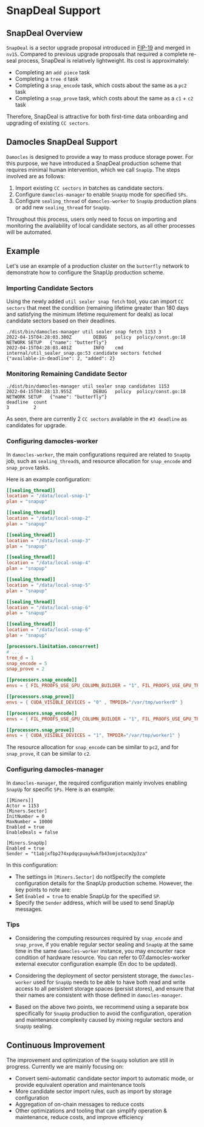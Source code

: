 # SnapDeal Support

## SnapDeal Overview
`SnapDeal` is a sector upgrade proposal introduced in [FIP-19](https://github.com/filecoin-project/FIPs/blob/master/FIPS/fip-0019.md) and merged in `nv15`. Compared to previous upgrade proposals that required a complete re-seal process, SnapDeal is relatively lightweight. Its cost is approximately:
- Completing an `add piece` task
- Completing a `tree d` task
- Completing a `snap_encode` task, which costs about the same as a `pc2` task
- Completing a `snap_prove` task, which costs about the same as a `c1` + `c2` task

Therefore, SnapDeal is attractive for both first-time data onboarding and upgrading of existing `CC sectors`.

## Damocles SnapDeal Support
`Damocles` is designed to provide a way to mass produce storage power. For this purpose, we have introduced a SnapDeal production scheme that requires minimal human intervention, which we call `SnapUp`. The steps involved are as follows:

1. Import existing `CC sectors` in batches as candidate sectors.
2. Configure `damocles-manager` to enable `SnapUp` mode for specified `SPs`.
3. Configure `sealing_thread` of `damocles-worker` to `SnapUp` production plans or add new `sealing_thread` for `SnapUp`.

Throughout this process, users only need to focus on importing and monitoring the availability of local candidate sectors, as all other processes will be automated.

## Example
Let's use an example of a production cluster on the `butterfly` network to demonstrate how to configure the SnapUp production scheme.

### Importing Candidate Sectors
Using the newly added `util sealer snap fetch` tool, you can import `CC sectors` that meet the condition (remaining lifetime greater than 180 days and satisfying the minimum lifetime requirement for deals) as local candidate sectors based on their deadlines.
```
./dist/bin/damocles-manager util sealer snap fetch 1153 3
2022-04-15T04:28:03.380Z        DEBUG   policy  policy/const.go:18      NETWORK SETUP   {"name": "butterfly"}
2022-04-15T04:28:03.401Z        INFO    cmd     internal/util_sealer_snap.go:53 candidate sectors fetched        {"available-in-deadline": 2, "added": 2}
```

### Monitoring Remaining Candidate Sector
```
./dist/bin/damocles-manager util sealer snap candidates 1153
2022-04-15T04:28:13.955Z        DEBUG   policy  policy/const.go:18      NETWORK SETUP   {"name": "butterfly"}
deadline  count
3         2
```
As seen, there are currently 2 `CC sectors` available in the `#3 deadline` as candidates for upgrade.

### Configuring damocles-worker
In `damocles-worker`, the main configurations required are related to `SnapUp` job, such as `sealing_thread`s, and resource allocation for `snap_encode` and `snap_prove` tasks.

Here is an example configuration:
```toml
[[sealing_thread]]
location = "/data/local-snap-1"
plan = "snapup"

[[sealing_thread]]
location = "/data/local-snap-2"
plan = "snapup"

[[sealing_thread]]
location = "/data/local-snap-3"
plan = "snapup"

[[sealing_thread]]
location = "/data/local-snap-4"
plan = "snapup"

[[sealing_thread]]
location = "/data/local-snap-5"
plan = "snapup"

[[sealing_thread]]
location = "/data/local-snap-6"
plan = "snapup"

[[sealing_thread]]
location = "/data/local-snap-6"
plan = "snapup"

[processors.limitation.concurrent]
# ...
tree_d = 1
snap_encode = 5
snap_prove = 2

[[processors.snap_encode]]
envs = { FIL_PROOFS_USE_GPU_COLUMN_BUILDER = "1", FIL_PROOFS_USE_GPU_TREE_BUILDER = "1", CUDA_VISIBLE_DEVICES = "0", TMPDIR="/var/tmp/worker0" }

[[processors.snap_prove]]
envs = { CUDA_VISIBLE_DEVICES = "0" , TMPDIR="/var/tmp/worker0" }

[[processors.snap_encode]]
envs = { FIL_PROOFS_USE_GPU_COLUMN_BUILDER = "1", FIL_PROOFS_USE_GPU_TREE_BUILDER = "1", CUDA_VISIBLE_DEVICES = "0", TMPDIR="/var/tmp/worker1" }

[[processors.snap_prove]]
envs = { CUDA_VISIBLE_DEVICES = "1", TMPDIR="/var/tmp/worker1" }
```

The resource allocation for `snap_encode` can be similar to `pc2`, and for `snap_prove`, it can be similar to `c2`.

### Configuring damocles-manager
In `damocles-manager`, the required configuration mainly involves enabling `SnapUp` for specific `SPs`. Here is an example:

```
[[Miners]]
Actor = 1153
[Miners.Sector]
InitNumber = 0
MaxNumber = 10000
Enabled = true
EnableDeals = false

[Miners.SnapUp]
Enabled = true
Sender = "t1abjxfbp274xpdqcpuaykwkfb43omjotacm2p3za"
```

In this configuration:
- The settings in `[Miners.Sector]` do notSpecify the complete configuration details for the SnapUp production scheme. However, the key points to note are:
- Set `Enabled = true` to enable SnapUp for the specified `SP`.
- Specify the `Sender` address, which will be used to send SnapUp messages.

### Tips
- Considering the computing resources required by `snap_encode` and `snap_prove`, if you enable regular sector sealing and `SnapUp` at the same time in the same `damocles-worker` instance, you may encounter race condition of hardware resource. You can refer to 07.damocles-worker external executor configuration example (En doc to be updated).

- Considering the deployment of sector persistent storage, the `damocles-worker` used for `SnapUp` needs to be able to have both read and write access to all persistent storage spaces (persist stores), and ensure that their names are consistent with those defined in `damocles-manager`.
- Based on the above two points, we recommend using a separate box specifically for `SnapUp` production to avoid the configuration, operation and maintenance complexity caused by mixing regular sectors and `SnapUp` sealing.

## Continuous Improvement
The improvement and optimization of the `SnapUp` solution are still in progress. Currently we are mainly focusing on:

- Convert semi-automatic candidate sector import to automatic mode, or provide equivalent operation and maintenance tools
- More candidate sector import rules, such as import by storage configuration
- Aggregation of on-chain messages to reduce costs
- Other optimizations and tooling that can simplify operation & maintenance, reduce costs, and improve efficiency
